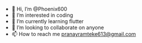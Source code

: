- 👋 Hi, I’m @Phoenix600
- 👀 I’m interested in coding
- 🌱 I’m currently learning flutter
- 💞️ I’m looking to collaborate on anyone
- 📫 How to reach me pranayramteke613@gmail.com

<!---
Phoenix600/Phoenix600 is a ✨ special ✨ repository because its `README.md` (this file) appears on your GitHub profile.
You can click the Preview link to take a look at your changes.
--->
